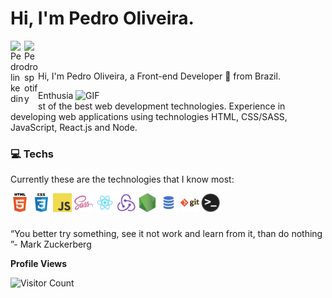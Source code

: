 # Hi, I'm Pedro Oliveira.
<a href="https://www.linkedin.com/in/pedro-oliver/">
  <img align="left" alt="Pedro linkedin" width="22px" src="https://image.flaticon.com/icons/svg/174/174857.svg" />
</a>
<a href="https://open.spotify.com/playlist/190lNNClWGM5j7euVu97DV">
  <img align="left" alt="Pedro spotify" width="22px" src="https://image.flaticon.com/icons/svg/2111/2111624.svg" />
</a>

<br>
<br>

Hi, I'm Pedro Oliveira, a Front-end Developer 🚀 from Brazil.

<img align="right" width="400" alt="GIF" src="https://media.giphy.com/media/836HiJc7pgzy8iNXCn/giphy.gif" />

Enthusiast of the best web development technologies.
Experience in developing web applications using technologies HTML, CSS/SASS, JavaScript, React.js and Node.

### :computer:  Techs

Currently these are the technologies that I know most:

<code><img height="30" src="https://raw.githubusercontent.com/github/explore/80688e429a7d4ef2fca1e82350fe8e3517d3494d/topics/html/html.png"></code>
<code><img height="30" src="https://raw.githubusercontent.com/github/explore/80688e429a7d4ef2fca1e82350fe8e3517d3494d/topics/css/css.png"></code>
<code><img height="30" src="https://raw.githubusercontent.com/github/explore/80688e429a7d4ef2fca1e82350fe8e3517d3494d/topics/javascript/javascript.png"></code>
<code><img height="30" src="https://raw.githubusercontent.com/github/explore/80688e429a7d4ef2fca1e82350fe8e3517d3494d/topics/sass/sass.png"></code>
<code><img height="30" src="https://raw.githubusercontent.com/github/explore/80688e429a7d4ef2fca1e82350fe8e3517d3494d/topics/react/react.png"></code>
<code><img height="30" src="https://raw.githubusercontent.com/github/explore/80688e429a7d4ef2fca1e82350fe8e3517d3494d/topics/redux/redux.png"></code>
<code><img height="30" src="https://raw.githubusercontent.com/github/explore/80688e429a7d4ef2fca1e82350fe8e3517d3494d/topics/nodejs/nodejs.png"></code>
<code><img height="30" src="https://raw.githubusercontent.com/github/explore/80688e429a7d4ef2fca1e82350fe8e3517d3494d/topics/sql/sql.png"></code>
<code><img height="30" src="https://raw.githubusercontent.com/github/explore/80688e429a7d4ef2fca1e82350fe8e3517d3494d/topics/git/git.png"></code>
<code><img height="30" src="https://raw.githubusercontent.com/github/explore/80688e429a7d4ef2fca1e82350fe8e3517d3494d/topics/terminal/terminal.png"></code>

###
###

“You better try something, see it not work and learn from it, than do nothing ”- Mark Zuckerberg

**Profile Views**

![Visitor Count](https://profile-counter.glitch.me/{Pedrooliver13}/count.svg)

   [React JS]: <https://pt-br.reactjs.org>
   [Node.js]: <http://nodejs.org>
